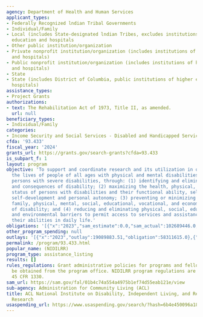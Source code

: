 ```yaml
---
agency: Department of Health and Human Services
applicant_types:
- Federally Recognized lndian Tribal Governments
- Individual/Family
- Local (includes State-designated lndian Tribes, excludes institutions of higher
  education and hospitals
- Other public institution/organization
- Private nonprofit institution/organization (includes institutions of higher education
  and hospitals)
- Public nonprofit institution/organization (includes institutions of higher education
  and hospitals)
- State
- State (includes District of Columbia, public institutions of higher education and
  hospitals)
assistance_types:
- Project Grants
authorizations:
- text: The Rehabilitation Act of 1973, Title II, as amended.
  url: null
beneficiary_types:
- Individual/Family
categories:
- Income Security and Social Services - Disabled and Handicapped Services
cfda: '93.433'
fiscal_year: '2024'
grants_url: https://grants.gov/search-grants?cfda=93.433
is_subpart_f: 1
layout: program
objective: 'To support and coordinate research and its utilization in order to improve
  the lives of people of all ages with physical and mental disabilities, especially
  persons with severe disabilities, through: (1) identifying and eliminating causes
  and consequences of disability; (2) maximizing the health, physical, and emotional
  status of persons with disabilities and their functional ability, self- sufficiency,
  self-development and personal autonomy; (3) preventing or minimizing personal and
  family, physical, mental, social, educational, vocational, and economic effects
  of disability; and (4) reducing and eliminating physical, social, educational, vocational,
  and environmental barriers to permit access to services and assistance and to use
  their abilities in daily life.'
obligations: '[{"x":"2023","sam_estimate":0.0,"sam_actual":102689446.0,"usa_spending_actual":112801996.74},{"x":"2024","sam_estimate":0.0,"sam_actual":0.0,"usa_spending_actual":111888726.08},{"x":"2025","sam_estimate":0.0,"sam_actual":0.0,"usa_spending_actual":107417.73}]'
other_program_spending: null
outlays: '[{"x":"2023","outlay":19089883.51,"obligation":58311615.0},{"x":"2024","outlay":1077932.89,"obligation":22082256.61},{"x":"2025","outlay":0.0,"obligation":599941.0}]'
permalink: /program/93.433.html
popular_name: (NIDILRR)
program_type: assistance_listing
results: []
rules_regulations: Grant administrative policies for programs and fellowships may
  be obtained from the program office. NIDILRR program regulations are contained in
  45 CFR 1330.
sam_url: https://sam.gov/fal/01b4c74a554a4975b1ef74d55eab121e/view
sub-agency: Administration for Community Living (ACL)
title: ACL National Institute on Disability, Independent Living, and Rehabilitation
  Research
usaspending_url: https://www.usaspending.gov/search/?hash=6b4e450096a18792d4f6f1d07883d736
---
```

